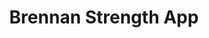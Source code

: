 ---
layout: portfolio
title: Brennan Strength App
image-preview: /assets/images/brennanstrength.jpg
image-1: /assets/images/brennanstrength-cover.jpg
image-2: /assets/images/brennanstrength-cover2.jpg
tags: 
  - Mobile
  - Web
  - iOS
  - Android
icon: fa fa-heartbeat
description: A website and mobile app that can improve your health & fitness by following a customized program designed & monitored by an experienced NHL Strength & Conditioning Coach.
link: /porfolio/brennanstrength.html
---
